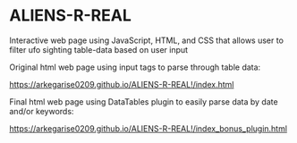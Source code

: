 # ALIENS-R-REAL
Interactive web page using JavaScript, HTML, and CSS that allows user to filter ufo sighting table-data based on user input  


Original html web page using input tags to parse through table data:

https://arkegarise0209.github.io/ALIENS-R-REAL!/index.html

Final html web page using DataTables plugin to easily parse data by date and/or keywords:

https://arkegarise0209.github.io/ALIENS-R-REAL!/index_bonus_plugin.html 